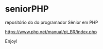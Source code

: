 # seniorPHP
repositório do do programador Sênior em PHP


https://www.php.net/manual/pt_BR/index.php



Enjoy!

